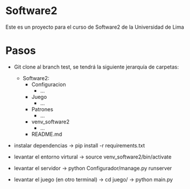 # Software2
Este es un proyecto para el curso de Software2 de la Universidad de Lima

# Pasos
- Git clone al branch test, se tendrá la siguiente jerarquía de carpetas:
  - Software2:
    - Configuracion
      - ...
    - Juego
      - ...
    - Patrones
      - ...
    - venv_software2
      - ...
    - README.md

- instalar dependencias -> pip install -r requirements.txt
- levantar el entorno virtural -> source venv_software2/bin/activate
- levantar el servidor -> python Configurador/manage.py runserver
- levantar el juego (en otro terminal) -> cd juego/ -> python main.py
